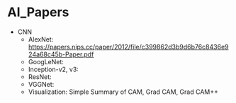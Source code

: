 # AI_Papers

* CNN
    * AlexNet: https://papers.nips.cc/paper/2012/file/c399862d3b9d6b76c8436e924a68c45b-Paper.pdf
    * GoogLeNet: 
    * Inception-v2, v3:
    * ResNet:
    * VGGNet:
    * Visualization: Simple Summary of CAM, Grad CAM, Grad CAM++
